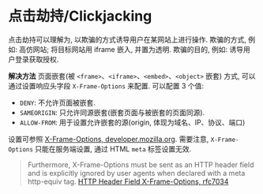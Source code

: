 # 点击劫持/Clickjacking

点击劫持可以理解为, 以欺骗的方式诱导用户在某网站上进行操作. 欺骗的方式, 例如: 高仿网站; 将目标网站用 iframe 嵌入, 并置为透明. 欺骗的目的, 例如: 诱导用户登录获取授权.

**解决方法** 页面嵌套(被 `<frame>`、`<iframe>`、`<embed>`、`<object>` 嵌套) 方式, 可以通过设置响应头字段 `X-Frame-Options` 来配置. 可以配置 3 个值:

* `DENY`: 不允许页面被嵌套.
* `SAMEORIGIN`: 只允许同源嵌套(嵌套页面与被嵌套的页面同源).
* `ALLOW-FROM`: 用于设置允许嵌套的源(origin, 体现为域名、IP、协议、端口)

设置可参照 [X-Frame-Options, developer.mozilla.org](https://developer.mozilla.org/en-US/docs/Web/HTTP/Headers/X-Frame-Options). 需要注意, `X-Frame-Options` 只能在服务端设置, 通过 HTML `meta` 标签设置无效.

> Furthermore, X-Frame-Options must be sent as an HTTP header field and is explicitly ignored by user agents when declared with a meta http-equiv tag. [HTTP Header Field X-Frame-Options, rfc7034](https://tools.ietf.org/html/rfc7034)

